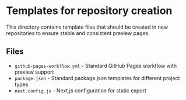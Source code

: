 # Templates for repository creation

This directory contains template files that should be created in new repositories to ensure stable and consistent preview pages.

## Files

- `github-pages-workflow.yml` - Standard GitHub Pages workflow with preview support
- `package.json` - Standard package.json templates for different project types
- `next.config.js` - Next.js configuration for static export